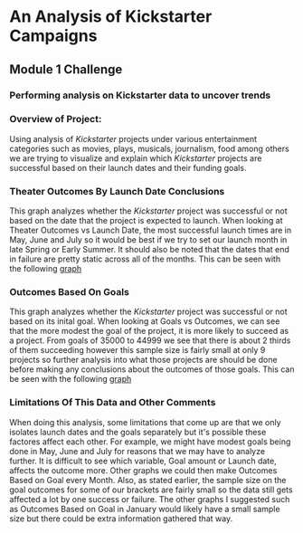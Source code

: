 # An Analysis of Kickstarter Campaigns
## Module 1 Challenge
### Performing analysis on Kickstarter data to uncover trends

### Overview of Project:
Using analysis of *Kickstarter* projects under various entertainment categories such as movies, plays, musicals, journalism, food among others we are trying to visualize and explain which *Kickstarter* projects are successful based on their launch dates and their funding goals. 
### Theater Outcomes By Launch Date Conclusions
This graph analyzes whether the *Kickstarter* project was successful or not based on the date that the project is expected to launch. 
When looking at Theater Outcomes vs Launch Date, the most successful launch times are in May, June and July so it would be best if we try to set our launch month in late Spring or Early Summer. It should also be noted that the dates that end in failure are pretty static across all of the months. This can be seen with the following [graph](https://github.com/nickferrar/kickstarter-analysis/blob/52fb6e8c158c8612a344551844f223a1bae611f9/Theater_Outcomes_vs_Launch.png)

### Outcomes Based On Goals
This graph analyzes whether the *Kickstarter* project was successful or not based on its inital goal.
When looking at Goals vs Outcomes, we can see that the more modest the goal of the project, it is more likely to succeed as a project. From goals of 35000 to 44999 we see that there is about 2 thirds of them succeeding however this sample size is fairly small at only 9 projects so further analysis into what those projects are should be done before making any conclusions about the outcomes of those goals. This can be seen with the following [graph](https://github.com/nickferrar/kickstarter-analysis/blob/0d6c0fedf9cf1d355c367db82175d6b09e9acf2b/Outcomes_vs_Goals.png)

### Limitations Of This Data and Other Comments
When doing this analysis, some limitations that come up are that we only isolates launch dates and the goals separately but it's possible these factores affect each other. For example, we might have modest goals being done in May, June and July for reasons that we may have to analyze further. It is difficult to see which variable, Goal amount or Launch date, affects the outcome more. Other graphs we could then make Outcomes Based on Goal every Month.
Also, as stated earlier, the sample size on the goal outcomes for some of our brackets are fairly small so the data still gets affected a lot by one success or failure. The other graphs I suggested such as Outcomes Based on Goal in January would likely have a small sample size but there could be extra information gathered that way.
